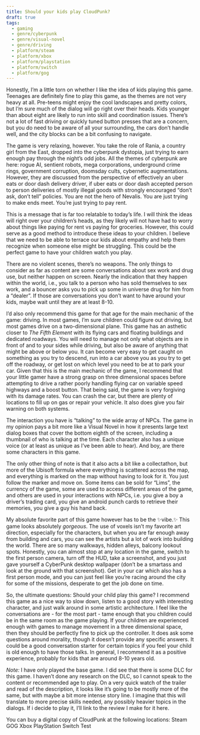 ```yaml
---
title: Should your kids play CloudPunk?
draft: true
tags:
  - gaming
  - genre/cyberpunk
  - genre/visual-novel
  - genre/driving
  - platform/steam
  - platform/xbox
  - platform/playstation
  - platform/switch
  - platform/gog
---
```

Honestly, I’m a little torn on whether I like the idea of kids playing this game. Teenages are definitely fine to play this game, as the themes are not very heavy at all. Pre-teens might enjoy the cool landscapes and pretty colors, but I’m sure much of the dialog will go right over their heads. Kids younger than about eight are likely to run into skill and coordination issues. There’s not a lot of fast driving or quickly tuned button presses that are a concern, but you do need to be aware of all your surrounding, the cars don’t handle well, and the city blocks can be a bit confusing to navigate. 

The game is very relaxing, however. You take the role of Rania, a country girl from the East, dropped into the cyberpunk dystopia, just trying to earn enough pay through the night’s odd jobs. All the themes of cyberpunk are here: rogue AI, sentient robots, mega corporations, underground crime rings, government corruption, doomsday cults, cybernetic augmentations. However, they are discussed from the perspective of effectively an uber eats or door dash delivery driver, if uber eats or door dash accepted person to person deliveries of mostly illegal goods with strongly encouraged “don’t ask, don’t tell” policies. You are not the hero of Nevalis. You are just trying to make ends meet. You’re just trying to pay rent. 

This is a message that is far too relatable to today’s life. I will think the ideas will right over your children’s heads, as they likely will not have had to worry about things like paying for rent vs paying for groceries. However, this could serve as a good method to introduce these ideas to your children. I believe that we need to be able to terrace our kids about empathy and help them recognize when someone else might be struggling. This could be the perfect game to have your children watch you play. 

There are no violent scenes, there’s no weapons. The only things to consider as far as content are some conversations about sex work and drug use, but neither happen on screen. Nearly the indication that they happen within the world, i.e., you talk to a person who has sold themselves to sex work, and a bouncer asks you to pick up some in universe drug for him from a “dealer”.  If those are conversations you don’t want to have around your kids, maybe wait until they are at least 8-10. 

I’d also only recommend this game for that age for the main mechanic of the game: driving. In most games, I’m sure children could figure out driving, but most games drive on a two-dimensional plane. This game has an asthetic closer to *The Fifth Element* with its flying cars and floating buildings and dedicated roadways. You will need to manage not only what objects are in front of and to your sides while driving, but also be aware of anything that might be above or below you. It can become very easy to get caught on something as you try to descend, run into a car above you as you try to get off the roadway, or get lost on which level you need to be at to park your car. Given that this is the main mechanic of the game, I recommend that your little gamer have a strong grasp on three dimensional spaces before attempting to drive a rather poorly handling flying car on variable speed highways and a boost button. That being said, the game is very forgiving with its damage rates. You can crash the car, but there are plenty of locations to fill up on gas or repair your vehicle. It also does give you fair warning on both systems. 

The interaction you have is “talking” to the wide array of NPCs. The game in my opinion pays a bit more like a Visual Novel in how it presents large text dialog boxes that cover the bottom eighth of the screen, including a thumbnail of who is talking at the time. Each character also has a unique voice (or at least as unique as I’ve been able to hear). And boy, are there some characters in this game. 

The only other thing of note is that it also acts a bit like a collectathon, but more of the Ubisoft formula where everything is scattered across the map, and everything is marked on the map without having to look for it. You just follow the marker and move on. Some items can be sold for “Lims”, the currency of the game, some are used to access different areas of the game, and others are used in your interactions with NPCs, i.e. you give a boy a driver’s trading card, you give an android punch cards to retrieve their memories, you give a guy his hand back. 

My absolute favorite part of this game however has to be the ✨vibe.✨ This game looks absolutely *gorgeous*. The use of voxels isn’t my favorite art direction, especially for the characters, but when you are far enough away from building and cars, you can see the artists but a lot of work into building the world. There are so many walkways, hidden alleys, balcony lookout spots. Honestly, you can almost stop at any location in the game, switch to the first person camera, turn off the HUD, take a screenshot, and you just gave yourself a CyberPunk desktop wallpaper (don’t be a smartass and look at the ground with that screenshot). Get in your car which also has a first person mode, and you can just feel like you’re racing around the city for some of the missions, desperate to get the job done on time.

So, the ultimate questions: Should your child play this game? I recommend this game as a nice way to slow down, listen to a good story with interesting character, and just walk around in some artistic architecture. I feel like the conversations are - for the most part - tame enough that you children could be in the same room as the game playing. If your children are experienced enough with games to manage movement in a three dimensional space, then they should be perfectly fine to pick up the controller. It does ask some questions around morality, though it doesn’t provide any specific answers. It could be a good conversation starter for certain topics if you feel your child is old enough to have those talks. In general, I recommend it as a positive experience, probably for kids that are around 8-10 years old. 

*Note:* I have only played the base game. I did see that there is some DLC for this game. I haven’t done any research on the DLC, so I cannot speak to the content or recommended age to play. On a very quick watch of the trailer and read of the description, it looks like it’s going to be mostly more of the same, but with maybe a bit more intense story line. I imagine that this will translate to more precise skills needed, any possibly heavier topics in the dialogs. If i decide to play it, I’ll link to the review I make for it here. 

You can buy a digital copy of CloudPunk at the following locations: 
Steam
GOG
Xbox
PlayStation
Switch
Test